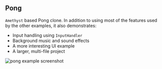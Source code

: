 ## Pong

`Amethyst` based Pong clone. In addition to using most of the features used by the other examples, it also demonstrates:

* Input handling using `InputHandler`
* Background music and sound effects
* A more interesting UI example
* A larger, multi-file project

![pong example screenshot](../assets/img/pong.png)
